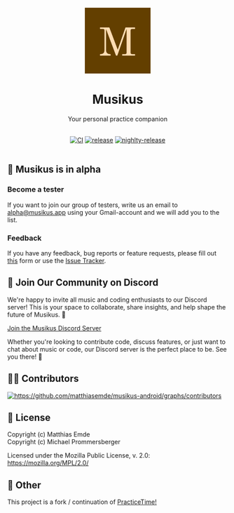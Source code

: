 <p align="center">
  <a href="https://musikus.app" target="_blank" rel="noopener noreferrer">
    <img width="150" height="150" src="./app/src/main/ic_launcher-playstore.png" alt="Musikus logo">
  </a>
</p>

<h1 align="center">Musikus</h1>

<p align="center">
Your personal practice companion
</p>

<br/>
<div align="center">
  <a href="https://github.com/matthiasemde/musikus-android/actions/workflows/ci.yml"><img src="https://github.com/matthiasemde/musikus-android/actions/workflows/ci.yml/badge.svg" alt="CI"></a>
  <a href="https://github.com/matthiasemde/musikus-android/releases/latest"><img src="https://img.shields.io/github/v/release/matthiasemde/musikus-android" alt="release"></a>
  <a href="https://github.com/matthiasemde/musikus-android/releases"><img src="https://img.shields.io/github/v/release/matthiasemde/musikus-android?include_prereleases" alt="nighlty-release"></a>
</div>
<br/>

## 🧪 Musikus is in alpha

### Become a tester
If you want to join our group of testers, write us an email to [alpha@musikus.app](mailto:alpha@musikus.app) using your Gmail-account and we will add you to the list.

### Feedback
If you have any feedback, bug reports or feature requests, please fill out [this](https://docs.google.com/forms/d/e/1FAIpQLSfw1rTslL7b3Yp_Lv_E65zketfj7G6h5VzOkVdxjcQZDC5CqA/viewform) form or use the [Issue Tracker](https://github.com/matthiasemde/musikus-android/issues/new).

## 🤝 Join Our Community on Discord

We're happy to invite all music and coding enthusiasts to our Discord server! This is your space to collaborate, share insights, and help shape the future of Musikus. 🚀

[Join the Musikus Discord Server](https://discord.gg/CNbvGmbS7d)

Whether you're looking to contribute code, discuss features, or just want to chat about music or code, our Discord server is the perfect place to be. See you there! 👋

## 👨‍💻 Contributors
<a href="https://github.com/matthiasemde/musikus-android/graphs/contributors">
  <img width="140" src="https://contrib.rocks/image?repo=matthiasemde/musikus-android" alt="https://github.com/matthiasemde/musikus-android/graphs/contributors"/>
</a>

## 📃 License
Copyright (c) Matthias Emde <br/>
Copyright (c) Michael Prommersberger

Licensed under the Mozilla Public License, v. 2.0: https://mozilla.org/MPL/2.0/

## 🎼 Other
This project is a fork / continuation of [PracticeTime!](https://github.com/PracticeTimeApp/PracticeTime)
